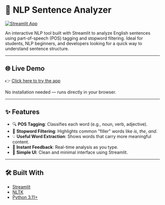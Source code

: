 # 🧠 NLP Sentence Analyzer

[![Streamlit App](https://img.shields.io/badge/Streamlit-App-success?logo=streamlit)](https://nlp-sentence-analyzer.streamlit.app/)

An interactive NLP tool built with Streamlit to analyze English sentences using part-of-speech (POS) tagging and stopword filtering. Ideal for students, NLP beginners, and developers looking for a quick way to understand sentence structure.

---

## 🌐 Live Demo

👉 [Click here to try the app](https://nlp-sentence-analyzer.streamlit.app/)

No installation needed — runs directly in your browser.

---

## ✨ Features

- 🔍 **POS Tagging**: Classifies each word (e.g., noun, verb, adjective).
- 🧹 **Stopword Filtering**: Highlights common "filler" words like *is*, *the*, *and*.
- 💡 **Useful Word Extraction**: Shows words that carry more meaningful content.
- 🚀 **Instant Feedback**: Real-time analysis as you type.
- 🌈 **Simple UI**: Clean and minimal interface using Streamlit.

---

## 🛠️ Built With

- [Streamlit](https://streamlit.io/)
- [NLTK](https://www.nltk.org/)
- [Python 3.11+](https://www.python.org/)

